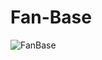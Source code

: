 # Fan-Base

![FanBase](https://user-images.githubusercontent.com/21291866/80722260-7906be00-8aff-11ea-84f3-8b38544e562f.gif)
